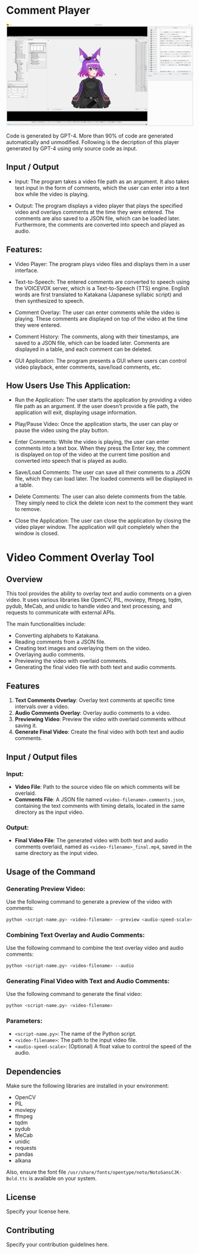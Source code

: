 # Comment Player

![Screenshot](docs/Screenshot.png)

Code is generated by GPT-4. More than 90% of code are generated automatically and unmodified.
Following is the decription of this player generated by GPT-4 using only source code as input.

## Input / Output
* Input: The program takes a video file path as an argument. It also takes text input in the form of comments, which the user can enter into a text box while the video is playing.

* Output: The program displays a video player that plays the specified video and overlays comments at the time they were entered. The comments are also saved to a JSON file, which can be loaded later. Furthermore, the comments are converted into speech and played as audio.

## Features:

* Video Player: The program plays video files and displays them in a user interface.

* Text-to-Speech: The entered comments are converted to speech using the VOICEVOX server, which is a Text-to-Speech (TTS) engine. English words are first translated to Katakana (Japanese syllabic script) and then synthesized to speech.

* Comment Overlay: The user can enter comments while the video is playing. These comments are displayed on top of the video at the time they were entered.

* Comment History: The comments, along with their timestamps, are saved to a JSON file, which can be loaded later. Comments are displayed in a table, and each comment can be deleted.

* GUI Application: The program presents a GUI where users can control video playback, enter comments, save/load comments, etc.

## How Users Use This Application:

* Run the Application: The user starts the application by providing a video file path as an argument. If the user doesn't provide a file path, the application will exit, displaying usage information.

* Play/Pause Video: Once the application starts, the user can play or pause the video using the play button.

* Enter Comments: While the video is playing, the user can enter comments into a text box. When they press the Enter key, the comment is displayed on top of the video at the current time position and converted into speech that is played as audio.

* Save/Load Comments: The user can save all their comments to a JSON file, which they can load later. The loaded comments will be displayed in a table.

* Delete Comments: The user can also delete comments from the table. They simply need to click the delete icon next to the comment they want to remove.

* Close the Application: The user can close the application by closing the video player window. The application will quit completely when the window is closed.


# Video Comment Overlay Tool

## Overview

This tool provides the ability to overlay text and audio comments on a given video. It uses various libraries like OpenCV, PIL, moviepy, ffmpeg, tqdm, pydub, MeCab, and unidic to handle video and text processing, and requests to communicate with external APIs.

The main functionalities include:
- Converting alphabets to Katakana.
- Reading comments from a JSON file.
- Creating text images and overlaying them on the video.
- Overlaying audio comments.
- Previewing the video with overlaid comments.
- Generating the final video file with both text and audio comments.

## Features

1. **Text Comments Overlay**: Overlay text comments at specific time intervals over a video.
2. **Audio Comments Overlay**: Overlay audio comments to a video.
3. **Previewing Video**: Preview the video with overlaid comments without saving it.
4. **Generate Final Video**: Create the final video with both text and audio comments.

## Input / Output files

### Input:

- **Video File**: Path to the source video file on which comments will be overlaid.
- **Comments File**: A JSON file named `<video-filename>.comments.json`, containing the text comments with timing details, located in the same directory as the input video.

### Output:

- **Final Video File**: The generated video with both text and audio comments overlaid, named as `<video-filename>_final.mp4`, saved in the same directory as the input video.

## Usage of the Command

### Generating Preview Video:

Use the following command to generate a preview of the video with comments:

```bash
python <script-name.py> <video-filename> --preview <audio-speed-scale>
```

### Combining Text Overlay and Audio Comments:

Use the following command to combine the text overlay video and audio comments:

```bash
python <script-name.py> <video-filename> --audio
```

### Generating Final Video with Text and Audio Comments:

Use the following command to generate the final video:

```bash
python <script-name.py> <video-filename>
```

### Parameters:

- `<script-name.py>`: The name of the Python script.
- `<video-filename>`: The path to the input video file.
- `<audio-speed-scale>`: (Optional) A float value to control the speed of the audio.

## Dependencies

Make sure the following libraries are installed in your environment:

- OpenCV
- PIL
- moviepy
- ffmpeg
- tqdm
- pydub
- MeCab
- unidic
- requests
- pandas
- alkana

Also, ensure the font file `/usr/share/fonts/opentype/noto/NotoSansCJK-Bold.ttc` is available on your system.

## License

Specify your license here.

## Contributing

Specify your contribution guidelines here.
